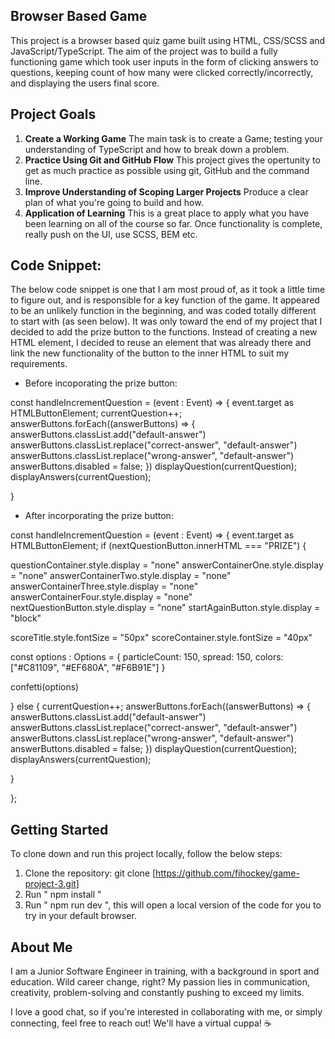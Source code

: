 
## Browser Based Game

This project is a browser based quiz game built using HTML, CSS/SCSS and JavaScript/TypeScript. The aim of the project was to build a fully functioning game which took user inputs in the form of clicking answers to questions, keeping count of how many were clicked correctly/incorrectly, and displaying the users final score.


## Project Goals

1. **Create a Working Game** The main task is to create a Game; testing your understanding of TypeScript and how to break down a problem.
2. **Practice Using Git and GitHub Flow** This project gives the opertunity to get as much practice as possible using git, GitHub and the command line.
3. **Improve Understanding of Scoping Larger Projects** Produce a clear plan of what you're going to build and how.
4. **Application of Learning** This is a great place to apply what you have been learning on all of the course so far. Once functionality is complete, really push on the UI, use SCSS, BEM etc.


## Code Snippet:

The below code snippet is one that I am most proud of, as it took a little time to figure out, and is responsible for a key function of the game. It appeared to be an unlikely function in the beginning, and was coded totally different to start with (as seen below). It was only toward the end of my project that I decided to add the prize button to the functions. Instead of creating a new HTML element, I decided to reuse an element that was already there and link the new functionality of the button to the inner HTML to suit my requirements. 

- Before incoporating the prize button:

const handleIncrementQuestion = (event : Event) => {
  event.target as HTMLButtonElement;
  currentQuestion++;
  answerButtons.forEach((answerButtons) => {
    answerButtons.classList.add("default-answer")
    answerButtons.classList.replace("correct-answer", "default-answer")
    answerButtons.classList.replace("wrong-answer", "default-answer")
    answerButtons.disabled = false;
  })
  displayQuestion(currentQuestion);
  displayAnswers(currentQuestion);

}

- After incorporating the prize button:

const handleIncrementQuestion = (event : Event) => {
  event.target as HTMLButtonElement;
  if (nextQuestionButton.innerHTML === "PRIZE") {

  questionContainer.style.display = "none"
  answerContainerOne.style.display = "none"
  answerContainerTwo.style.display = "none"
  answerContainerThree.style.display = "none"
  answerContainerFour.style.display = "none"
  nextQuestionButton.style.display = "none"
  startAgainButton.style.display = "block"

  scoreTitle.style.fontSize = "50px"
  scoreContainer.style.fontSize = "40px"

  const options : Options = {
    particleCount: 150,
    spread: 150,
    colors: ["#C81109", "#EF680A", "#F6B91E"]
  }

  confetti(options)
  
  } else {
    currentQuestion++;
  answerButtons.forEach((answerButtons) => {
    answerButtons.classList.add("default-answer")
    answerButtons.classList.replace("correct-answer", "default-answer")
    answerButtons.classList.replace("wrong-answer", "default-answer")
    answerButtons.disabled = false;
  })
  displayQuestion(currentQuestion);
  displayAnswers(currentQuestion);

  }

};


## Getting Started

To clone down and run this project locally, follow the below steps:

1. Clone the repository: git clone [https://github.com/fihockey/game-project-3.git]
2. Run " npm install "
3. Run " npm run dev ", this will open a local version of the code for you to try in your default browser.


## About Me

I am a Junior Software Engineer in training, with a background in sport and education. Wild career change, right? 
My passion lies in communication, creativity, problem-solving and constantly pushing to exceed my limits. 

I love a good chat, so if you're interested in collaborating with me, or simply connecting, feel free to reach out! We'll have a virtual cuppa! ☕

